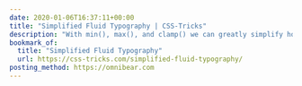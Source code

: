 ```yaml
---
date: 2020-01-06T16:37:11+00:00
title: "Simplified Fluid Typography | CSS-Tricks"
description: "With min(), max(), and clamp() we can greatly simplify how we define fluid property values in CSS—can't wait for for wider browser support!"
bookmark_of:
  title: "Simplified Fluid Typography"
  url: https://css-tricks.com/simplified-fluid-typography/
posting_method: https://omnibear.com
---
```

